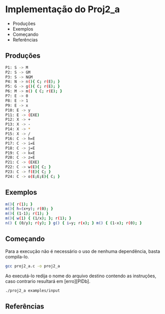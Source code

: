 # Implementação do Proj2_a

- Produções
- Exemplos
- Começando
- Referências

## Produções

```sh
P1: S -> M
P2: S -> GM
P3: S -> NGM
P4: N -> n(){ C; r(E); }
P5: G -> g(){ C; r(E); }
P6: M -> m() { C; r(E); }
P7: E -> 0
P8: E -> 1
P9: E -> x
P10: E -> y
P11: E -> (EXE)
P12: X -> +
P13: X -> -
P14: X -> *
P15: X -> /
P16: C -> h=E
P17: C -> i=E
P18: C -> j=E
P19: C -> k=E
P20: C -> z=E
P21: C -> (EXE)
P22: C -> w(E){ C; }
P23: C -> f(E){ C; }
P24: C -> o(E;E;E){ C; }
```

## Exemplos

```sh
m(){ r(1); }
m(){ h=(x+y); r(0); }
m(){ (1-1); r(1); }
m(){ w(1) { (1/x); }; r(1); }
n() { (0/y); r(y); } g() { i=y; r(x); } m() { (1-x); r(0); }
```

## Começando

Para a execução não é necessário o uso de nenhuma dependência, basta compila-lo.

```sh
gcc proj2_a.c -o proj2_a
```

Ao executá-lo redija o nome do arquivo destino contendo as instruções, caso contrario resultará em [erro][PlDb].

```sh
./proj2_a examples/input
```

## Referências